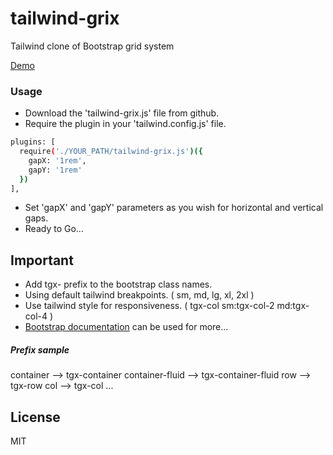 # tailwind-grix
Tailwind clone of Bootstrap grid system

[Demo](https://quixtools.github.io/tailwind-grix/)


### Usage
- Download the 'tailwind-grix.js' file from github.
- Require the plugin in your 'tailwind.config.js' file.
```sh
plugins: [
  require('./YOUR_PATH/tailwind-grix.js')({
    gapX: '1rem',
    gapY: '1rem'
  })
],
```
- Set 'gapX' and 'gapY' parameters as you wish for horizontal and vertical gaps.
- Ready to Go...



## Important
- Add tgx- prefix to the bootstrap class names.
- Using default tailwind breakpoints. ( sm, md, lg, xl, 2xl )
- Use tailwind style for responsiveness. ( tgx-col sm:tgx-col-2 md:tgx-col-4 )
- [Bootstrap documentation](https://getbootstrap.com/) can be used for more...

##### Prefix sample
container --> tgx-container
container-fluid --> tgx-container-fluid
row --> tgx-row
col --> tgx-col
...



## License
MIT